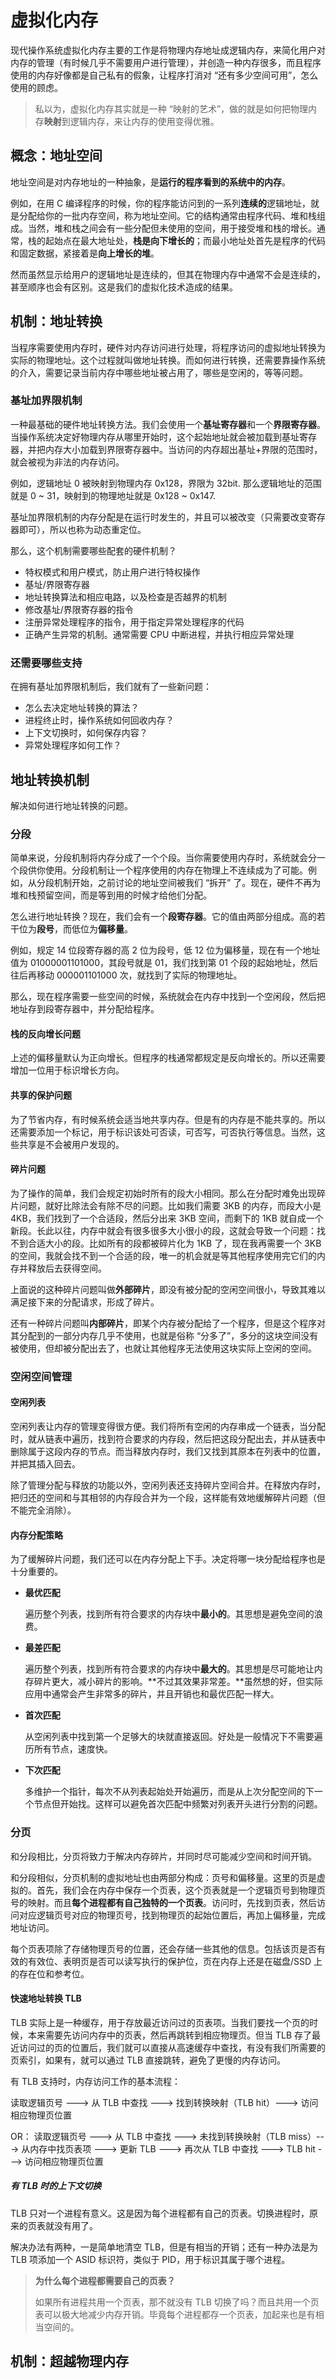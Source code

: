 # 虚拟化内存

现代操作系统虚拟化内存主要的工作是将物理内存地址成逻辑内存，来简化用户对内存的管理（有时候几乎不需要用户进行管理），并创造一种内存很多，而且程序使用的内存好像都是自己私有的假象，让程序打消对 “还有多少空间可用”，怎么使用的顾虑。

> 私以为，虚拟化内存其实就是一种 “映射的艺术”，做的就是如何把物理内存**映射**到逻辑内存，来让内存的使用变得优雅。

## 概念：地址空间

地址空间是对内存地址的一种抽象，是**运行的程序看到的系统中的内存**。

例如，在用 C 编译程序的时候，你的程序能访问到的一系列**连续的**逻辑地址，就是分配给你的一批内存空间，称为地址空间。它的结构通常由程序代码、堆和栈组成。当然，堆和栈之间会有一些分配但未使用的空间，用于接受堆和栈的增长。通常，栈的起始点在最大地址处，**栈是向下增长的**；而最小地址处首先是程序的代码和固定数据，紧接着是**向上增长的堆**。

然而虽然显示给用户的逻辑地址是连续的，但其在物理内存中通常不会是连续的，甚至顺序也会有区别。这是我们的虚拟化技术造成的结果。

## 机制：地址转换

当程序需要使用内存时，硬件对内存访问进行处理，将程序访问的虚拟地址转换为实际的物理地址。这个过程就叫做地址转换。而如何进行转换，还需要靠操作系统的介入，需要记录当前内存中哪些地址被占用了，哪些是空闲的，等等问题。

### 基址加界限机制

一种最基础的硬件地址转换方法。我们会使用一个**基址寄存器**和一个**界限寄存器**。当操作系统决定好物理内存从哪里开始时，这个起始地址就会被加载到基址寄存器，并把内存大小加载到界限寄存器中。当访问的内存超出基址+界限的范围时，就会被视为非法的内存访问。

例如，逻辑地址 0 被映射到物理内存 0x128，界限为 32bit. 那么逻辑地址的范围就是 0 \~ 31，映射到的物理地址就是 0x128 \~ 0x147.

基址加界限机制的内存分配是在运行时发生的，并且可以被改变（只需要改变寄存器即可），所以也称为动态重定位。

那么，这个机制需要哪些配套的硬件机制？

- 特权模式和用户模式，防止用户进行特权操作
- 基址/界限寄存器
- 地址转换算法和相应电路，以及检查是否越界的机制
- 修改基址/界限寄存器的指令
- 注册异常处理程序的指令，用于指定异常处理程序的代码
- 正确产生异常的机制。通常需要 CPU 中断进程，并执行相应异常处理

### 还需要哪些支持

在拥有基址加界限机制后，我们就有了一些新问题：

- 怎么去决定地址转换的算法？
- 进程终止时，操作系统如何回收内存？
- 上下文切换时，如何保存内容？
- 异常处理程序如何工作？

## 地址转换机制

解决如何进行地址转换的问题。

### 分段

简单来说，分段机制将内存分成了一个个段。当你需要使用内存时，系统就会分一个段供你使用。分段机制让一个程序使用的内存在物理上不连续成为了可能。例如，从分段机制开始，之前讨论的地址空间被我们 “拆开” 了。现在，硬件不再为堆和栈预留空间，而是等到用的时候才给他们分配。

怎么进行地址转换？现在，我们会有一个**段寄存器**。它的值由两部分组成。高的若干位为**段号**，而低位为**偏移量**。

例如，规定 14 位段寄存器的高 2 位为段号，低 12 位为偏移量，现在有一个地址值为 01000001101000，其段号就是 01，我们找到第 01 个段的起始地址，然后往后再移动 000001101000 次，就找到了实际的物理地址。

那么，现在程序需要一些空间的时候，系统就会在内存中找到一个空闲段，然后把地址存到段寄存器中，并分配给程序。

#### 栈的反向增长问题

上述的偏移量默认为正向增长。但程序的栈通常都规定是反向增长的。所以还需要增加一位用于标识增长方向。

#### 共享的保护问题

为了节省内存，有时候系统会适当地共享内存。但是有的内存是不能共享的。所以还需要添加一个标记，用于标识该处可否读，可否写，可否执行等信息。当然，这些共享是不会被用户发现的。

#### 碎片问题

为了操作的简单，我们会规定初始时所有的段大小相同。那么在分配时难免出现碎片问题，就好比除法会有除不尽的问题。比如我们需要 3KB 的内存，而段大小是 4KB，我们找到了一个合适段，然后分出来 3KB 空间，而剩下的 1KB 就自成一个新段。长此以往，内存中就会有很多很多大小很小的段，这就会导致一个问题：找不到合适大小的段。比如所有的段都被碎片化为 1KB 了，现在我再需要一个 3KB 的空间，我就会找不到一个合适的段，唯一的机会就是等其他程序使用完它们的内存并释放后去获得空间。

上面说的这种碎片问题叫做**外部碎片**，即没有被分配的空闲空间很小，导致其难以满足接下来的分配请求，形成了碎片。

还有一种碎片问题叫**内部碎片**，即某个内存被分配给了一个程序，但是这个程序对其分配到的一部分内存几乎不使用，也就是俗称 “分多了”，多分的这块空间没有被使用，但却被分配出去了，也就让其他程序无法使用这块实际上空闲的空间。

### 空闲空间管理

#### 空闲列表

空闲列表让内存的管理变得很方便。我们将所有空闲的内存串成一个链表，当分配时，就从链表中遍历，找到符合要求的内存段，然后把这段分配出去，并从链表中删除属于这段内存的节点。而当释放内存时，我们又找到其原本在列表中的位置，并把其插入回去。

除了管理分配与释放的功能以外，空闲列表还支持碎片空间合并。在释放内存时，把归还的空间和与其相邻的内存段合并为一个段，这样能有效地缓解碎片问题（但不能完全消除）。

#### 内存分配策略

为了缓解碎片问题，我们还可以在内存分配上下手。决定将哪一块分配给程序也是十分重要的。

- **最优匹配**

	遍历整个列表，找到所有符合要求的内存块中**最小的**。其思想是避免空间的浪费。

- **最差匹配**

	遍历整个列表，找到所有符合要求的内存块中**最大的**。其思想是尽可能地让内存碎片更大，减小碎片的影响。**不过其效果非常差。**虽然想的好，但实际应用中通常会产生非常多的碎片，并且开销也和最优匹配一样大。

- **首次匹配**

	从空闲列表中找到第一个足够大的块就直接返回。好处是一般情况下不需要遍历所有节点，速度快。

- **下次匹配**

	多维护一个指针，每次不从列表起始处开始遍历，而是从上次分配空间的下一个节点但开始找。这样可以避免首次匹配中频繁对列表开头进行分割的问题。

### 分页

和分段相比，分页将致力于解决内存碎片，并同时尽可能减少空间和时间开销。

和分段相似，分页机制的虚拟地址也由两部分构成：页号和偏移量。这里的页是虚拟的。首先，我们会在内存中保存一个页表，这个页表就是一个逻辑页号到物理页号的映射。而且**每个进程都有自己独特的一个页表**。访问时，先找到页表，然后访问对应逻辑页号对应的物理页号，找到物理页的起始位置后，再加上偏移量，完成地址访问。

每个页表项除了存储物理页号的位置，还会存储一些其他的信息。包括该页是否有效的有效位、表明页是否可以读写执行的保护位，页在内存上还是在磁盘/SSD 上的存在位和参考位。

#### 快速地址转换 TLB

TLB 实际上是一种缓存，用于存放最近访问过的页表项。当我们要找一个页的时候，本来需要先访问内存中的页表，然后再跳转到相应物理页。但当 TLB 存了最近访问过的页的位置后，我们就可以直接从高速缓存中查找，有没有我们所需要的页索引，如果有，就可以通过 TLB 直接跳转，避免了更慢的内存访问。

有 TLB 支持时，内存访问工作的基本流程：

读取逻辑页号 ---> 从 TLB 中查找 ---> 找到转换映射（TLB hit）---> 访问相应物理页位置

OR：
读取逻辑页号 ---> 从 TLB 中查找 ---> 未找到转换映射（TLB miss）---> 从内存中找页表项 ---> 更新 TLB ---> 再次从 TLB 中查找 ---> TLB hit ---> 访问相应物理页位置

##### 有 TLB 时的上下文切换

TLB 只对一个进程有意义。这是因为每个进程都有自己的页表。切换进程时，原来的页表就没有用了。

解决办法有两种，一是简单地清空 TLB，但是有相当的开销；还有一种办法是为 TLB 项添加一个 ASID 标识符，类似于 PID，用于标识其属于哪个进程。

>**为什么每个进程都需要自己的页表？**
>
>如果所有进程共用一个页表，那不就没有 TLB 切换了吗？而且共用一个页表可以极大地减少内存开销。毕竟每个进程都存一个页表，加起来也是有相当空间的。

## 机制：超越物理内存

